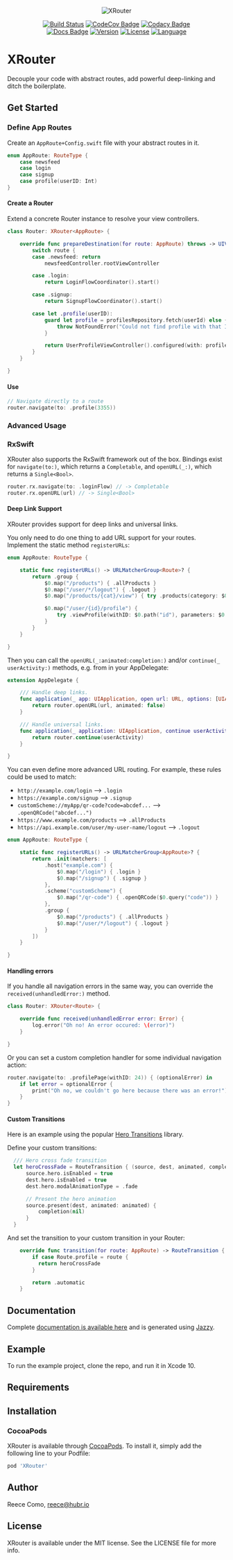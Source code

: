 <p align="center">
<img src="https://raw.githubusercontent.com/hubrioau/XRouter/master/XRouter.jpg?17-Mar" alt="XRouter" width="400" style="max-width:400px;width:auto;height:auto;"/>
</p>

<p align="center">
<a href="https://travis-ci.org/hubrioAU/XRouter"><img src="https://travis-ci.org/hubrioAU/XRouter.svg?branch=master" alt="Build Status" /></a>
<a href="https://codecov.io/gh/hubrioau/XRouter"><img src="https://codecov.io/gh/hubrioAU/XRouter/branch/master/graph/badge.svg" alt="CodeCov Badge" /></a>
<a href="https://app.codacy.com/app/hubrioAU/XRouter?utm_source=github.com&amp;utm_medium=referral&amp;utm_content=hubrioAU/XRouter&amp;utm_campaign=Badge_Grade_Dashboard"><img src="https://api.codacy.com/project/badge/Grade/d0ef88b70fc843adb2944ce0d956269d" alt="Codacy Badge" /></a>
<br/>
<a href="https://hubrioau.github.io/XRouter"><img src="https://raw.githubusercontent.com/hubrioAU/XRouter/master/docs/badge.svg?sanitize=true" alt="Docs Badge" /></a>
<a href="https://cocoapods.org/pods/XRouter"><img src="https://img.shields.io/cocoapods/v/XRouter.svg?style=flat" alt="Version" /></a>
<a href="https://cocoapods.org/pods/XRouter"><img src="https://img.shields.io/cocoapods/l/XRouter.svg?style=flat" alt="License" /></a>
<a href="https://swift.org"><img src="https://img.shields.io/badge/RxSwift-compatible-blueviolet.svg" alt="Language" /></a></p>

# XRouter

Decouple your code with abstract routes, add powerful deep-linking and ditch the boilerplate.

## Get Started

### Define App Routes
Create an `AppRoute+Config.swift` file with your abstract routes in it.
```swift
enum AppRoute: RouteType {
    case newsfeed
    case login
    case signup
    case profile(userID: Int)
}
```

#### Create a Router
Extend a concrete Router instance to resolve your view controllers.
```swift
class Router: XRouter<AppRoute> {

    override func prepareDestination(for route: AppRoute) throws -> UIViewController {
        switch route {
        case .newsfeed: return
            newsfeedController.rootViewController

        case .login:
            return LoginFlowCoordinator().start()

        case .signup:
            return SignupFlowCoordinator().start()

        case let .profile(userID):
            guard let profile = profilesRepository.fetch(userId) else {
                throw NotFoundError("Could not find profile with that ID.")
            }

            return UserProfileViewController().configured(with: profile)
        }
    }

}
```

#### Use
```swift
// Navigate directly to a route
router.navigate(to: .profile(3355))
```

### Advanced Usage

### RxSwift
XRouter also supports the RxSwift framework out of the box. Bindings exist for `navigate(to:)`, which returns a `Completable`, and `openURL(_:)`, which returns a `Single<Bool>`.
```swift
router.rx.navigate(to: .loginFlow) // -> Completable
router.rx.openURL(url) // -> Single<Bool>
```

#### Deep Link Support

XRouter provides support for deep links and universal links.

You only need to do one thing to add URL support for your routes.
Implement the static method `registerURLs`:
```swift
enum AppRoute: RouteType {

    static func registerURLs() -> URLMatcherGroup<Route>? {
        return .group {
            $0.map("/products") { .allProducts }
            $0.map("/user/*/logout") { .logout }
            $0.map("/products/{cat}/view") { try .products(category: $0.path("cat")) }

            $0.map("/user/{id}/profile") {
                try .viewProfile(withID: $0.path("id"), parameters: $0.query)
            }
        }
    }

}
```

Then you can call the `openURL(_:animated:completion:)` and/or `continue(_ userActivity:)` methods, e.g. from in your AppDelegate:
```swift
extension AppDelegate {

    /// Handle deep links.
    func application(_ app: UIApplication, open url: URL, options: [UIApplication.OpenURLOptionsKey: Any] = [:]) -> Bool {
        return router.openURL(url, animated: false)
    }

    /// Handle universal links.
    func application(_ application: UIApplication, continue userActivity: NSUserActivity, restorationHandler: @escaping ([UIUserActivityRestoring]?) -> Void) -> Bool {
        return router.continue(userActivity)
    }

}
```

You can even define more advanced URL routing. For example, these rules could be used to match:

* `http://example.com/login` --> `.login`
* `https://example.com/signup` --> `.signup`
* `customScheme://myApp/qr-code?code=abcdef...` --> `.openQRCode("abcdef...")`
* `https://www.example.com/products` --> `.allProducts`
* `https://api.example.com/user/my-user-name/logout` --> `.logout`

```swift
enum AppRoute: RouteType {

    static func registerURLs() -> URLMatcherGroup<AppRoute>? {
        return .init(matchers: [
            .host("example.com") {
                $0.map("/login") { .login }
                $0.map("/signup") { .signup }
            },
            .scheme("customScheme") {
                $0.map("/qr-code") { .openQRCode($0.query("code")) }
            },
            .group {
                $0.map("/products") { .allProducts }
                $0.map("/user/*/logout") { .logout }
            }
        ])
    }

}
```

#### Handling errors

If you handle all navigation errors in the same way, you can override the `received(unhandledError:)` method.

```swift
class Router: XRouter<Route> {

    override func received(unhandledError error: Error) {
        log.error("Oh no! An error occured: \(error)")
    }

}

```

Or you can set a custom completion handler for some individual navigation action:

```swift
router.navigate(to: .profilePage(withID: 24)) { (optionalError) in
    if let error = optionalError {
        print("Oh no, we couldn't go here because there was an error!")
    }
}
```

#### Custom Transitions
Here is an example using the popular [Hero Transitions](https://github.com/HeroTransitions/Hero) library.

Define your custom transitions:
```swift
  /// Hero cross fade transition
  let heroCrossFade = RouteTransition { (source, dest, animated, completion) in
      source.hero.isEnabled = true
      dest.hero.isEnabled = true
      dest.hero.modalAnimationType = .fade

      // Present the hero animation
      source.present(dest, animated: animated) {
          completion(nil)
      }
  }
```

And set the transition to your custom transition in your Router:
```swift
    override func transition(for route: AppRoute) -> RouteTransition {
        if case Route.profile = route {
          return heroCrossFade
        }

        return .automatic
    }
```

## Documentation

Complete [documentation is available here](https://hubrioau.github.io/XRouter/) and is generated using [Jazzy](https://github.com/realm/jazzy).

## Example

To run the example project, clone the repo, and run it in Xcode 10.

## Requirements

## Installation

### CocoaPods

XRouter is available through [CocoaPods](https://cocoapods.org). To install
it, simply add the following line to your Podfile:

```ruby
pod 'XRouter'
```

## Author

Reece Como, reece@hubr.io

## License

XRouter is available under the MIT license. See the LICENSE file for more info.
